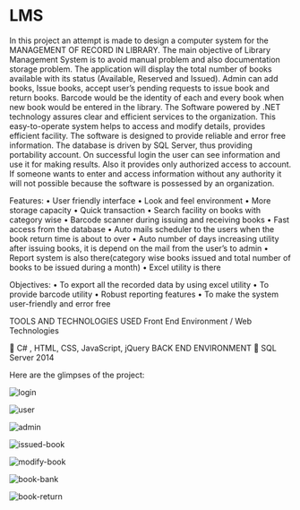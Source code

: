 # LMS
In this project an attempt is made to design a computer system for the MANAGEMENT OF RECORD IN LIBRARY. The main objective of Library Management System is to avoid manual problem and also documentation storage problem.
The application will display the total number of books available with its status (Available, Reserved and Issued). Admin can add books, Issue books, accept user’s pending requests to issue book and return books.
Barcode would be the identity of each and every book when new book would be entered in the library.
The Software powered by .NET technology assures clear and efficient services to the organization. This easy-to-operate system helps to access and modify details, provides efficient facility. The software is designed to provide reliable and error free information. The database is driven by SQL Server, thus providing portability account.
On successful login the user can see information and use it for making results. Also it provides only authorized access to account. If someone wants to enter and access information without any authority it will not possible because the software is possessed by an organization.

Features:
•	User friendly interface
•	Look and feel environment
•	More storage capacity
•	Quick transaction
•	Search facility on books with category wise
•	Barcode scanner during issuing and receiving books
•	Fast access from the database
•	Auto mails scheduler to the users when the book return time is about to over
•	Auto number of days increasing utility after issuing books, it is depend on the mail from the user’s to admin
•	Report system is also there(category wise books issued and total number of books to be issued during a month)
•	Excel utility is there

Objectives:
•	To export all the recorded data by using excel utility
•	To provide barcode utility
•	Robust reporting features
•	To make the system user-friendly and error free

TOOLS AND TECHNOLOGIES USED
Front End Environment / Web Technologies

	C# , HTML, CSS, JavaScript, jQuery
BACK END ENVIRONMENT
	SQL Server 2014

Here are the glimpses of the project:

![login](https://user-images.githubusercontent.com/53931783/180299694-97f68a69-5ea4-49d9-a221-45b3b820f04b.png)

![user](https://user-images.githubusercontent.com/53931783/180300064-64a0806d-4304-4894-8115-563b7325941b.png)

![admin](https://user-images.githubusercontent.com/53931783/180300227-0e6083bd-c566-49a8-a515-6c46a2d5d7cd.png)

![issued-book](https://user-images.githubusercontent.com/53931783/180300319-fc1ff397-efff-46d8-9ceb-17393a7d3c79.png)

![modify-book](https://user-images.githubusercontent.com/53931783/180300430-2f6b946a-26e9-4f14-bb64-83498d10c7cd.png)

![book-bank](https://user-images.githubusercontent.com/53931783/180300490-88f1c75d-fc86-4a01-9d95-af6fb095da72.png)

![book-return](https://user-images.githubusercontent.com/53931783/180300548-17330f44-3874-44d6-a39f-bdbced4ba5c1.png)


